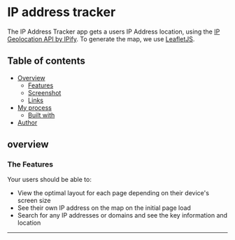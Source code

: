 # IP address tracker

The IP Address Tracker app  gets a users IP Address location, using the [IP Geolocation API by IPify](https://geo.ipify.org/). To generate the map, we use [LeafletJS](https://leafletjs.com/).

## Table of contents

- [Overview](#overview)
  - [Features](#the-features)
  - [Screenshot](#screenshot)
  - [Links](#links)
- [My process](#my-process)
  - [Built with](#built-with)
- [Author](#author)

## overview

### The Features

Your users should be able to:

- View the optimal layout for each page depending on their device's screen size
- See their own IP address on the map on the initial page load
- Search for any IP addresses or domains and see the key information and location

---








